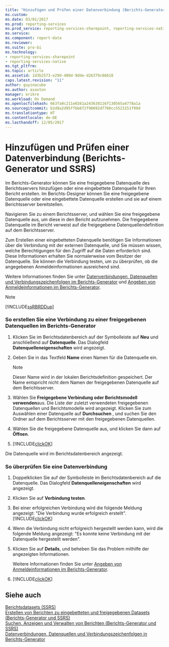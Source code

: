 ```yaml
---
title: "Hinzufügen und Prüfen einer Datenverbindung (Berichts-Generator und SSRS) | Microsoft-Dokumentation"
ms.custom: 
ms.date: 03/01/2017
ms.prod: reporting-services
ms.prod_service: reporting-services-sharepoint, reporting-services-native
ms.service: 
ms.component: report-data
ms.reviewer: 
ms.suite: pro-bi
ms.technology:
- reporting-services-sharepoint
- reporting-services-native
ms.tgt_pltfrm: 
ms.topic: article
ms.assetid: 1d3b2573-e29d-480d-9dde-d26379c86618
caps.latest.revision: "11"
author: guyinacube
ms.author: asaxton
manager: erikre
ms.workload: On Demand
ms.openlocfilehash: 663fa0c211e0261a243638116f130565a4778a1a
ms.sourcegitcommit: b2d8a2d95ffbb6f2f98692d7760cc5523151f99d
ms.translationtype: HT
ms.contentlocale: de-DE
ms.lasthandoff: 12/05/2017
---
```

# <a name="add-and-verify-a-data-connection-report-builder-and-ssrs"></a>Hinzufügen und Prüfen einer Datenverbindung (Berichts-Generator und SSRS)
  Im Berichts-Generator können Sie eine freigegebene Datenquelle des Berichtsservers hinzufügen oder eine eingebettete Datenquelle für Ihren Bericht erstellen. Im Berichts-Designer können Sie eine freigegebene Datenquelle oder eine eingebettete Datenquelle erstellen und sie auf einem Berichtsserver bereitstellen.  
  
 Navigieren Sie zu einem Berichtsserver, und wählen Sie eine freigegebene Datenquelle aus, um diese in den Bericht aufzunehmen. Die freigegebene Datenquelle im Bericht verweist auf die freigegebene Datenquellendefinition auf dem Berichtsserver.  
  
 Zum Erstellen einer eingebetteten Datenquelle benötigen Sie Informationen über die Verbindung mit der externen Datenquelle, und Sie müssen wissen, welche Berechtigungen für den Zugriff auf die Daten erforderlich sind. Diese Informationen erhalten Sie normalerweise vom Besitzer der Datenquelle. Sie können die Verbindung testen, um zu überprüfen, ob die angegebenen Anmeldeinformationen ausreichend sind.  
  
 Weitere Informationen finden Sie unter [Datenverbindungen, Datenquellen und Verbindungszeichenfolgen im Berichts-Generator](http://msdn.microsoft.com/library/7e103637-4371-43d7-821c-d269c2cc1b34) und [Angeben von Anmeldeinformationen im Berichts-Generator](http://msdn.microsoft.com/library/7412ce68-aece-41c0-8c37-76a0e54b6b53).  
  
> [!NOTE]  
>  [!INCLUDE[ssRBRDDup](../../includes/ssrbrddup-md.md)]  
  
### <a name="to-create-a-connection-to-a-shared-data-source-in-report-builder"></a>So erstellen Sie eine Verbindung zu einer freigegebenen Datenquellen im Berichts-Generator  
  
1.  Klicken Sie im Berichtsdatenbereich auf der Symbolleiste auf **Neu** und anschließend auf **Datenquelle**. Das Dialogfeld **Datenquelleneigenschaften** wird angezeigt.  
  
2.  Geben Sie in das Textfeld **Name** einen Namen für die Datenquelle ein.  
  
    > [!NOTE]  
    >  Dieser Name wird in der lokalen Berichtsdefinition gespeichert. Der Name entspricht nicht dem Namen der freigegebenen Datenquelle auf dem Berichtsserver.  
  
3.  Wählen Sie **Freigegebene Verbindung oder Berichtsmodell verwenden**aus. Die Liste der zuletzt verwendeten freigegebenen Datenquellen und Berichtsmodelle wird angezeigt. Klicken Sie zum Auswählen einer Datenquelle auf **Durchsuchen** , und suchen Sie den Ordner auf dem Berichtsserver mit den freigegebenen Datenquellen.  
  
4.  Wählen Sie die freigegebene Datenquelle aus, und klicken Sie dann auf **Öffnen**.  
  
5.  [!INCLUDE[clickOK](../../includes/clickok-md.md)]  
  
 Die Datenquelle wird im Berichtsdatenbereich angezeigt.  
  
### <a name="to-verify-a-data-connection"></a>So überprüfen Sie eine Datenverbindung  
  
1.  Doppelklicken Sie auf der Symbolleiste im Berichtsdatenbereich auf die Datenquelle. Das Dialogfeld **Datenquelleneigenschaften** wird angezeigt.  
  
2.  Klicken Sie auf **Verbindung testen**.  
  
3.  Bei einer erfolgreichen Verbindung wird die folgende Meldung angezeigt: "Die Verbindung wurde erfolgreich erstellt". [!INCLUDE[clickOK](../../includes/clickok-md.md)]  
  
4.  Wenn die Verbindung nicht erfolgreich hergestellt werden kann, wird die folgende Meldung angezeigt: "Es konnte keine Verbindung mit der Datenquelle hergestellt werden".  
  
5.  Klicken Sie auf **Details**, und beheben Sie das Problem mithilfe der angezeigten Informationen.  
  
     Weitere Informationen finden Sie unter [Angeben von Anmeldeinformationen im Berichts-Generator](http://msdn.microsoft.com/library/7412ce68-aece-41c0-8c37-76a0e54b6b53).  
  
6.  [!INCLUDE[clickOK](../../includes/clickok-md.md)]  
  
## <a name="see-also"></a>Siehe auch  
 [Berichtsdatasets &#40;SSRS&#41;](../../reporting-services/report-data/report-datasets-ssrs.md)   
 [Erstellen von Berichten zu eingebetteten und freigegebenen Datasets &#40;Berichts-Generator und SSRS&#41;](../../reporting-services/report-data/report-embedded-datasets-and-shared-datasets-report-builder-and-ssrs.md)   
 [Suchen, Anzeigen und Verwalten von Berichten (Berichts-Generator und SSRS)](../../reporting-services/report-builder/finding-viewing-and-managing-reports-report-builder-and-ssrs.md)   
 [Datenverbindungen, Datenquellen und Verbindungszeichenfolgen in Berichts-Generator](http://msdn.microsoft.com/library/7e103637-4371-43d7-821c-d269c2cc1b34)  
  
  
